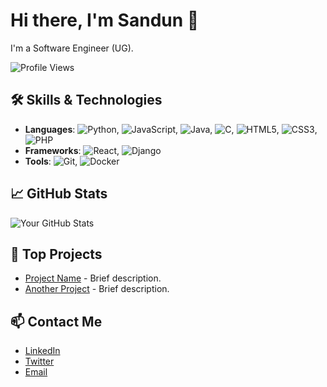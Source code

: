 # Hi there, I'm Sandun 👋

I'm a Software Engineer (UG).

![Profile Views](https://komarev.com/ghpvc/?username=yourusername&color=blue)

## 🛠️ Skills & Technologies
- **Languages**: ![Python](https://img.shields.io/badge/-Python-3776AB?style=flat&logo=python&logoColor=white), ![JavaScript](https://img.shields.io/badge/-JavaScript-F7DF1E?style=flat&logo=javascript&logoColor=black), ![Java](https://img.shields.io/badge/-Java-007396?style=flat&logo=java&logoColor=white), ![C](https://img.shields.io/badge/-C-A8B9CC?style=flat&logo=c&logoColor=white), ![HTML5](https://img.shields.io/badge/-HTML5-E34F26?style=flat&logo=html5&logoColor=white), ![CSS3](https://img.shields.io/badge/-CSS3-1572B6?style=flat&logo=css3&logoColor=white), ![PHP](https://img.shields.io/badge/-PHP-777BB4?style=flat&logo=php&logoColor=white)
- **Frameworks**: ![React](https://img.shields.io/badge/-React-61DAFB?style=flat&logo=react&logoColor=black), ![Django](https://img.shields.io/badge/-Django-092E20?style=flat&logo=django&logoColor=white)
- **Tools**: ![Git](https://img.shields.io/badge/-Git-F05032?style=flat&logo=git&logoColor=white), ![Docker](https://img.shields.io/badge/-Docker-2496ED?style=flat&logo=docker&logoColor=white)
## 📈 GitHub Stats
![Your GitHub Stats](https://github-readme-stats.vercel.app/api?username=yourusername&show_icons=true&theme=radical)

## 💼 Top Projects
- [Project Name](https://github.com/yourusername/projectname) - Brief description.
- [Another Project](https://github.com/yourusername/anotherproject) - Brief description.


## 📫 Contact Me
- [LinkedIn](www.linkedin.com/in/sandun-bandara-1477212a7)
- [Twitter](https://x.com/sandunLiyanage_?t=fadSv_M8vNSePi9EO2IrqQ&s=08)
- [Email](mailto:sandunhhh90@gmail.com)
